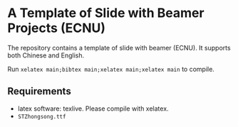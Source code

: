#  A Template of Slide with Beamer Projects (ECNU)

The repository contains a template of slide with beamer (ECNU).
It supports both Chinese and English.

Run `xelatex main;bibtex main;xelatex main;xelatex main` to compile. 

## Requirements
+ latex software: texlive. Please compile with xelatex.
+ `STZhongsong.ttf` 
